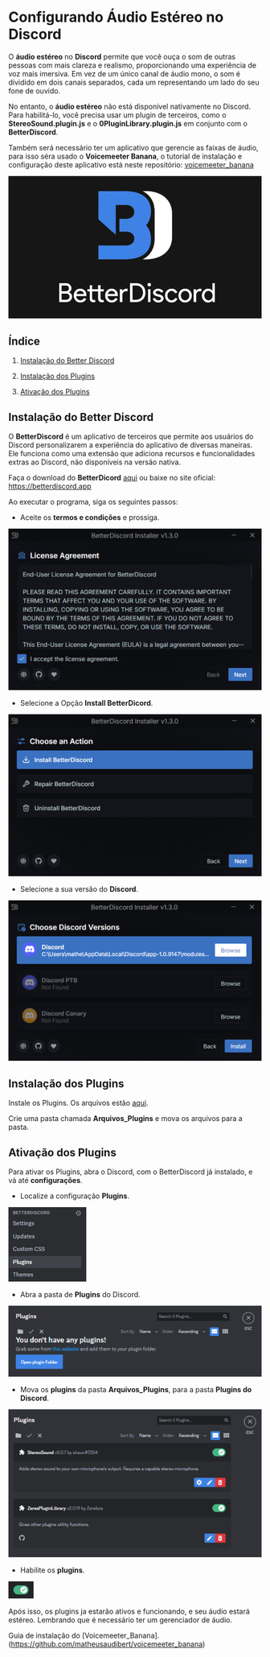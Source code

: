 # Configurando **Áudio Estéreo** no **Discord**

O **áudio estéreo** no **Discord** permite que você ouça o som de outras pessoas com mais clareza e realismo, proporcionando uma experiência de voz mais imersiva. Em vez de um único canal de áudio mono, o som é dividido em dois canais separados, cada um representando um lado do seu fone de ouvido.

No entanto, o **áudio estéreo** não está disponível nativamente no Discord. Para habilitá-lo, você precisa usar um plugin de terceiros, como o **StereoSound.plugin.js** e o **0PluginLibrary.plugin.js** em conjunto com o **BetterDiscord**.

Também será necessário ter um aplicativo que gerencie as faixas de áudio, para isso séra usado o **Voicemeeter Banana**, o tutorial de instalação e configuração deste aplicativo está neste repositório: [voicemeeter_banana](https://github.com/matheusaudibert/voicemeeter_banana)

![Logo](images/betterdiscord.png)

## Índice

1. [Instalação do Better Discord](#instalação-do-better-discord)

2. [Instalação dos Plugins](#instalação-dos-plugins)

3. [Ativação dos Plugins](#ativação-dos-plugins)

## Instalação do Better Discord

O **BetterDiscord** é um aplicativo de terceiros que permite aos usuários do Discord personalizarem a experiência do aplicativo de diversas maneiras. Ele funciona como uma extensão que adiciona recursos e funcionalidades extras ao Discord, não disponíveis na versão nativa.

Faça o download do **BetterDicord** [aqui](https://github.com/matheusaudibert/Discord_StereoSound/blob/main/betterdiscord/BetterDiscord-Windows.exe) ou baixe no site oficial: https://betterdiscord.app

Ao executar o programa, siga os seguintes passos:

- Aceite os **termos e condições** e prossiga.

![Logo](images/page1.png)

- Selecione a Opção **Install BetterDicord**.

![Logo](images/page2.png)

- Selecione a sua versão do **Discord**.

![Logo](images/page3.png)

## Instalação dos Plugins

Instale os Plugins. Os arquivos estão [aqui](https://github.com/matheusaudibert/Discord_StereoSound/tree/main/plugins).

Crie uma pasta chamada **Arquivos_Plugins** e mova os arquivos para a pasta.

## Ativação dos Plugins

Para ativar os Plugins, abra o Discord, com o BetterDiscord já instalado, e vá até **configurações**.

- Localize a configuração **Plugins**.

![Logo](images/bd_settings.png)

- Abra a pasta de **Plugins** do Discord.

![Logo](images/bd_plugins.png)

- Mova os **plugins** da pasta **Arquivos_Plugins**, para a pasta **Plugins do Discord**.

![Logo](images/bd_activate.png)

- Habilite os **plugins**.

![Logo](images/toggle.png)

Após isso, os plugins ja estarão ativos e funcionando, e seu áudio estará estéreo. Lembrando que é necessário ter um gerenciador de áudio.

Guia de instalação do [Voicemeeter_Banana].(https://github.com/matheusaudibert/voicemeeter_banana)
